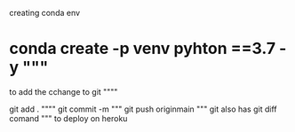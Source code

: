 creating conda env

conda create -p venv pyhton ==3.7 -y
"""
=======
to add the cchange to git
""""

git add .
""""
git commit -m
"""
git push originmain
"""
git also has git diff comand
"""
to deploy on heroku



